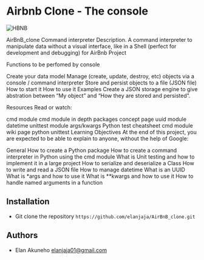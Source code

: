 # Airbnb Clone - The console

![HBNB](https://mma.prnewswire.com/media/1121685/Airbnb_Logo.jpg?p=twitter "HBNB Logo")

AirBnB_clone Command interpreter Description.
A command interpreter to manipulate data without a visual interface, like in a Shell (perfect for development and debugging) for AirBnb Project

Functions to be perfomed by console

Create your data model
Manage (create, update, destroy, etc) objects via a console / command interpreter
Store and persist objects to a file (JSON file)
How to start it
How to use it
Examples
Create a JSON storage engine to give abstration between “My object” and “How they are stored and persisted”.

Resources
Read or watch:

cmd module
cmd module in depth
packages concept page
uuid module
datetime
unittest module
args/kwargs
Python test cheatsheet
cmd module wiki page
python unittest
Learning Objectives
At the end of this project, you are expected to be able to explain to anyone, without the help of Google:

General
How to create a Python package
How to create a command interpreter in Python using the cmd module
What is Unit testing and how to implement it in a large project
How to serialize and deserialize a Class
How to write and read a JSON file
How to manage datetime
What is an UUID
What is *args and how to use it
What is **kwargs and how to use it
How to handle named arguments in a function

## Installation

- Git clone the repository `https://github.com/elanjaja/AirBnB_clone.git`


## Authors


- Elan Akuneho <elanjaja01@gmail.com>
